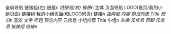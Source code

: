 全局导航
    链接组(左)
        链接*n
    链接组(右)
        链接*n
主体
    页面导航
        LOGO(首页/我的小组页面)
        链接组
            我的小组页面(和LOGO同页)
            链接*n
        搜索框
    内容
        预览列表
            Title
            预览*n
                喜欢
                文字
                    标题
                    预览内容
                    元信息
        小组推荐
            Title
            小组*n
                头像
                元信息
页脚
    元信息
    链接组
        链接*n
